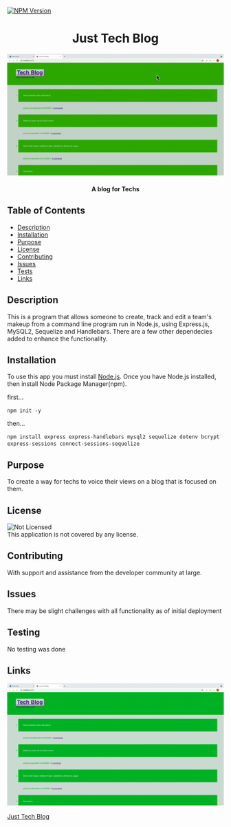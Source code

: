 [![NPM Version](https://img.shields.io/npm/v/npm.svg?style=flat)]()
<br />

  <h1 align="center"> Just Tech Blog </h1>

![Just Tech Blog Demo](public/assets/Just-tech-blog.gif)

<h4 align='center'>A blog for Techs </h4>

## Table of Contents

- [Description](#description)
- [Installation](#installation)
- [Purpose](#purpose)
- [License](#license)
- [Contributing](#contributing)
- [Issues](#issues)
- [Tests](#tests)
- [Links](#links)

## Description

This is a program that allows someone to create, track and edit a team's makeup from a command line program run in Node.js, using Express.js, MySQL2, Sequelize and Handlebars. There are a few other dependecies added to enhance the functionality.

## Installation

To use this app you must install [Node.js](https://nodejs.org/en/). Once you have Node.js installed, then install Node Package Manager(npm).

first...

```
npm init -y
```

then...

```
npm install express express-handlebars mysql2 sequelize dotenv bcrypt express-sessions connect-sessions-sequelize
```

## Purpose

To create a way for techs to voice their views on a blog that is focused on them.

## License

![Not Licensed](https://img.shields.io/badge/license--tertiary)
<br />
This application is not covered by any license.

## Contributing

With support and assistance from the developer community at large.

## Issues

There may be slight challenges with all functionality as of initial deployment

## Testing

No testing was done

## Links

![Just Tech Blog](public/assets/just-tech-blog.png)

[Just Tech Blog](https://stark-fjord-56486.herokuapp.com/)
